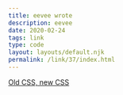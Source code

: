 ```yaml
---
title: eevee wrote
description: eevee
date: 2020-02-24
tags: link
type: code
layout: layouts/default.njk
permalink: /link/37/index.html
---
```


[Old CSS, new CSS ](https://eev.ee/blog/2020/02/01/old-css-new-css/)
